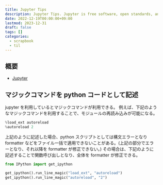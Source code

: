 ```yaml
---
title: Jupyter Tips
description: Jupyter Tips. Jupyter is free software, open standards, and web services for interactive computing across all programming languages.
date: 2022-12-19T00:00:00+09:00
lastmod: 2023-12-31
draft: false
tags: []
categories:
  - scrapbook
  - til
---
```


## 概要

- [Jupyter](https://jupyter.org/)

## マジックコマンドを python コードとして記述

jupyter を利用しているとマジックコマンドが利用できる。
例えば、下記のようなマジックコマンドを利用することで、モジュールの再読み込みが可能になる。

```py
%load_ext autoreload
%autoreload 2
```

上記のように記述した場合、python スクリプトとしては構文エラーとなり formatter などをファイル一括で適用できないことがある。(上記の部分でエラーとなり、それ以降を formatter が修正できない。)
その場合は、下記のように記述することで関数呼び出しとなり、全体を formatter が修正できる。

```py
from IPython import get_ipython

get_ipython().run_line_magic("load_ext", "autoreload")
get_ipython().run_line_magic("autoreload", "2")
```
